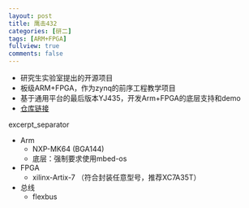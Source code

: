 ```yaml
---
layout: post
title: 鹰击432
categories: [研二]
tags: [ARM+FPGA]
fullview: true
comments: false
---
```



* 研究生实验室提出的开源项目
* 板级ARM+FPGA，作为zynq的前序工程教学项目
* 基于通用平台的最后版本YJ435，开发Arm+FPGA的底层支持和demo
* [仓库链接](https://github.com/whutddk/YJ432-PL-PS)

excerpt_separator





* Arm
    - NXP-MK64 (BGA144)
    - 底层：强制要求使用mbed-os
* FPGA
    - xilinx-Artix-7 （符合封装任意型号，推荐XC7A35T）
* 总线
    - flexbus




